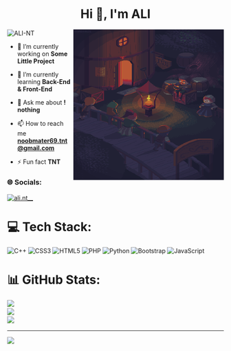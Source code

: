 <h1 align="center">Hi 👋, I'm ALI</h1>

<img align="right" alt="Coding" width="350px" height="350px" src="./giphy.webp">
<p align="left"> <img src="https://komarev.com/ghpvc/?username=ALI-NT&label=Profile%20views&color=0e75b6&style=flat" alt="ALI-NT" ></p>

- 🔭 I’m currently working on **Some Little Project**

- 🌱 I’m currently learning **Back-End & Front-End**

- 💬 Ask me about **! nothing**

- 📫 How to reach me **noobmater69.tnt@gmail.com**

- ⚡ Fun fact **TNT**

<h3 align="left">🌐 Socials:</h3>
<p align="left">
<a href="https://instagram.com/ali.nt__" target="blank"><img align="center" src="https://raw.githubusercontent.com/rahuldkjain/github-profile-readme-generator/master/src/images/icons/Social/instagram.svg" alt="ali.nt__" height="30" width="40" /></a>
</p>

# 💻 Tech Stack:
![C++](https://img.shields.io/badge/c++-%2300599C.svg?style=for-the-badge&logo=c%2B%2B&logoColor=white) ![CSS3](https://img.shields.io/badge/css3-%231572B6.svg?style=for-the-badge&logo=css3&logoColor=white) ![HTML5](https://img.shields.io/badge/html5-%23E34F26.svg?style=for-the-badge&logo=html5&logoColor=white) ![PHP](https://img.shields.io/badge/php-%23777BB4.svg?style=for-the-badge&logo=php&logoColor=white) ![Python](https://img.shields.io/badge/python-3670A0?style=for-the-badge&logo=python&logoColor=ffdd54) ![Bootstrap](https://img.shields.io/badge/bootstrap-%238511FA.svg?style=for-the-badge&logo=bootstrap&logoColor=white) ![JavaScript](https://img.shields.io/badge/javascript-%23323330.svg?style=for-the-badge&logo=javascript&logoColor=%23F7DF1E)
# 📊 GitHub Stats:
![](https://github-readme-stats.vercel.app/api?username=ALI-NT&theme=dark&hide_border=false&include_all_commits=true&count_private=true)<br/>
![](https://github-readme-streak-stats.herokuapp.com/?user=ALI-NT&theme=dark&hide_border=false)<br/>
![](https://github-readme-stats.vercel.app/api/top-langs/?username=ALI-NT&theme=dark&hide_border=false&include_all_commits=true&count_private=true&layout=compact)

---
[![](https://visitcount.itsvg.in/api?id=ALI-NT&icon=0&color=0)](https://visitcount.itsvg.in)
